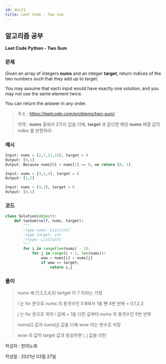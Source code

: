 ```yaml
---
id: doc11
title: Leet Code - Two sum
---
```


## 알고리즘 공부



**Leet Code Python - Two Sum**




### 문제 ###

Given an array of integers **nums** and an integer **target**, return indices of the two numbers such that they add up to target.

You may assume that each input would have exactly one solution, and you may not use the same element twice.

You can return the answer in any order.

> 주소 : https://leetcode.com/problems/two-sum/
> 
> 의역 : **nums** 중에서 2가지 값을 더해, **target** 과 같으면 해당 **nums** 배열 값의 index 를 반환하라.



### 예시 ###

```python
Input: nums = [2,7,11,15], target = 9
Output: [0,1]
Output: Because nums[0] + nums[1] == 9, we return [0, 1].
```

```python
Input: nums = [3,2,4], target = 6
Output: [1,2]
```

```python
Input: nums = [3,3], target = 6
Output: [0,1]
```



### 코드 ###

```python
class Solution(object):
    def twoSum(self, nums, target):
        """
        :type nums: List[int]
        :type target: int
        :rtype: List[int]
        """
        for i in range(len(nums) - 1):
            for j in range(i + 1, len(nums)):
                wow = nums[i] + nums[j]
                if wow == target:
                    return i,j
```



### 풀이 ###


> nums 에 [1,2,3,4,5] tartget 이 7 이라는 가정
> 
> i 는 for 문으로 nums 의 총갯수인 5개에서 1을 뺀 4번 반복 = 0,1,2,3
> 
> j 는 for 문으로 위의 i 값에 + 1을 더한 값부터 nums 의 총갯수인 5번 반복
> 
> nums[i] 값과 nums[j] 값을 더해 wow 라는 변수로 저장
> 
> wow 의 값이 target 값과 동일하면 i, j 값을 리턴








작성자 : 현의노래

작성일 : 2021년 03월 27일